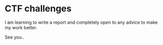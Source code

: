 # CTF challenges

I am learning to write a report and completely open to any advice to make my work better.

See you..
